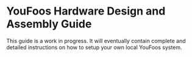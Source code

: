 # YouFoos Hardware Design and Assembly Guide

This guide is a work in progress. It will eventually contain complete 
and detailed instructions on how to setup your own local YouFoos system.
